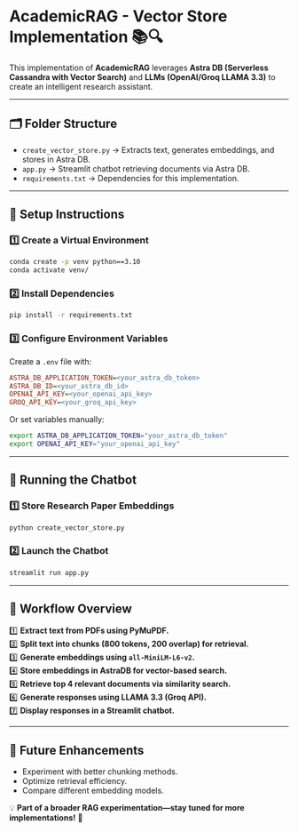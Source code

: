 # **AcademicRAG - Vector Store Implementation 📚🔍**

This implementation of **AcademicRAG** leverages **Astra DB (Serverless Cassandra with Vector Search)** and **LLMs (OpenAI/Groq LLAMA 3.3)** to create an intelligent research assistant.

---

## **🗂 Folder Structure**

- `create_vector_store.py` → Extracts text, generates embeddings, and stores in Astra DB.
- `app.py` → Streamlit chatbot retrieving documents via Astra DB.
- `requirements.txt` → Dependencies for this implementation.

---

## **🤝 Setup Instructions**

### **1️⃣ Create a Virtual Environment**

```bash
conda create -p venv python==3.10
conda activate venv/
```

### **2️⃣ Install Dependencies**

```bash
pip install -r requirements.txt
```

### **3️⃣ Configure Environment Variables**

Create a `.env` file with:

```ini
ASTRA_DB_APPLICATION_TOKEN=<your_astra_db_token>
ASTRA_DB_ID=<your_astra_db_id>
OPENAI_API_KEY=<your_openai_api_key>
GROQ_API_KEY=<your_groq_api_key>
```

Or set variables manually:

```bash
export ASTRA_DB_APPLICATION_TOKEN="your_astra_db_token"
export OPENAI_API_KEY="your_openai_api_key"
```

---

## **🚀 Running the Chatbot**

### **1️⃣ Store Research Paper Embeddings**

```bash
python create_vector_store.py
```

### **2️⃣ Launch the Chatbot**

```bash
streamlit run app.py
```

---

## **🔬 Workflow Overview**

1️⃣ **Extract text from PDFs using PyMuPDF.**  
2️⃣ **Split text into chunks (800 tokens, 200 overlap) for retrieval.**  
3️⃣ **Generate embeddings using `all-MiniLM-L6-v2`.**  
4️⃣ **Store embeddings in AstraDB for vector-based search.**  
5️⃣ **Retrieve top 4 relevant documents via similarity search.**  
6️⃣ **Generate responses using LLAMA 3.3 (Groq API).**  
7️⃣ **Display responses in a Streamlit chatbot.**

---

## **📌 Future Enhancements**

- Experiment with better chunking methods.
- Optimize retrieval efficiency.
- Compare different embedding models.

💡 **Part of a broader RAG experimentation—stay tuned for more implementations!** 🚀
